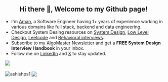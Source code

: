<h2 align="center">Hi there 👋, Welcome to my Github page!</h2>
<ul>
  <li>I'm <a href = "https://aman-malviya22.netlify.app/">Aman</a>, a Software Engineer having 1+ years of experience working in various domains like full stack, backend and data engineering.</li>
  <li>Checkout System Desing resources on <a href = "https://github.com/ashishps1/awesome-system-design-resources">System Design</a>, <a href = "https://github.com/ashishps1/awesome-low-level-design">Low Level Design</a>, <a href = "https://github.com/ashishps1/awesome-leetcode-resources">Leetcode</a> and <a href = "https://github.com/ashishps1/awesome-behavioral-interviews">Behavioral interviews</a>.</li>
  <li>Subscribe to my <a href = "https://bit.ly/amghpr">AlgoMaster Newsletter</a> and get a <b>FREE System Design Interview Handbook</b> in your inbox.</li>
  <li>Follow me on <a href="https://www.linkedin.com/in/aman-malviya-839392201/">LinkedIn</a> and <a href="https://x.com/AmanMalviy22">X</a> to stay updated.</li>
</ul>

&nbsp;![](https://komarev.com/ghpvc/?username=ashishps1&color=brightgreen)
<p>&nbsp;<img align="center" src="https://github-readme-stats.vercel.app/api?username=ashishps1&show_icons=true&locale=en" alt="ashishps1" />
<img align="center" src="https://github-readme-stats.vercel.app/api/top-langs/?username=&layout=compact&hide_border=true&&langs_count=10&show_icons=true&theme=transparent" />
</p>

